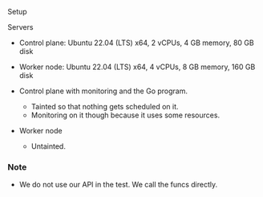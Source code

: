 Setup

Servers 
- Control plane: Ubuntu 22.04 (LTS) x64, 2 vCPUs, 4 GB memory, 80 GB disk
- Worker node: Ubuntu 22.04 (LTS) x64, 4 vCPUs, 8 GB memory, 160 GB disk

- Control plane with monitoring and the Go program.
  - Tainted so that nothing gets scheduled on it. 
  - Monitoring on it though because it uses some resources. 
- Worker node 
  - Untainted. 

### Note
- We do not use our API in the test. We call the funcs directly.

